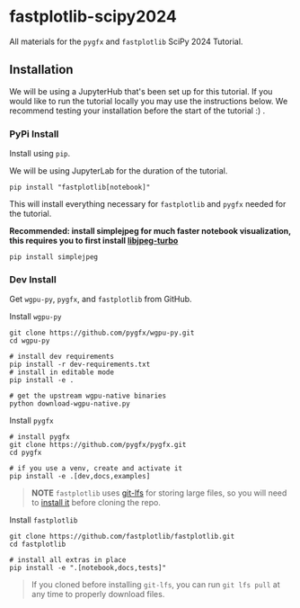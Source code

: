 # fastplotlib-scipy2024

All materials for the `pygfx` and `fastplotlib` SciPy 2024 Tutorial.

## Installation

We will be using a JupyterHub that's been set up for this tutorial. If you would like to run the tutorial locally you may use the instructions below. We recommend testing your installation before the start of the tutorial :) .

### PyPi Install

Install using `pip`.

We will be using JupyterLab for the duration of the tutorial.

```commandline
pip install "fastplotlib[notebook]"
```

This will install everything necessary for `fastplotlib` and `pygfx` needed for the tutorial.

**Recommended: install simplejpeg for much faster notebook visualization, this requires you to first install [libjpeg-turbo](https://libjpeg-turbo.org/)**

```commandline
pip install simplejpeg
```
### Dev Install

Get `wgpu-py`, `pygfx`, and `fastplotlib` from GitHub. 

Install `wgpu-py`
```commandline
git clone https://github.com/pygfx/wgpu-py.git
cd wgpu-py

# install dev requirements
pip install -r dev-requirements.txt
# install in editable mode
pip install -e .

# get the upstream wgpu-native binaries
python download-wgpu-native.py
```

Install `pygfx`
```
# install pygfx 
git clone https://github.com/pygfx/pygfx.git
cd pygfx

# if you use a venv, create and activate it
pip install -e .[dev,docs,examples]
```
> **NOTE**
> `fastplotlib` uses [git-lfs](https://git-lfs.com/) for storing large files, so you will need to [install it](https://github.com/git-lfs/git-lfs#installing) before cloning the repo.

Install `fastplotlib`
```
git clone https://github.com/fastplotlib/fastplotlib.git
cd fastplotlib

# install all extras in place
pip install -e ".[notebook,docs,tests]"
```
> If you cloned before installing `git-lfs`, you can run `git lfs pull` at any time to properly download files.
